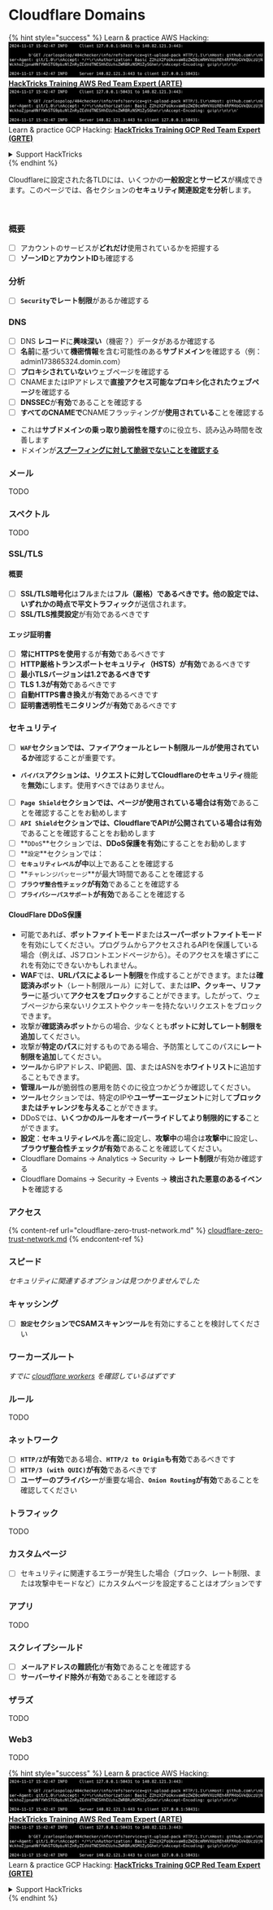# Cloudflare Domains

{% hint style="success" %}
Learn & practice AWS Hacking:<img src="../../.gitbook/assets/image (1).png" alt="" data-size="line">[**HackTricks Training AWS Red Team Expert (ARTE)**](https://training.hacktricks.xyz/courses/arte)<img src="../../.gitbook/assets/image (1).png" alt="" data-size="line">\
Learn & practice GCP Hacking: <img src="../../.gitbook/assets/image (2).png" alt="" data-size="line">[**HackTricks Training GCP Red Team Expert (GRTE)**<img src="../../.gitbook/assets/image (2).png" alt="" data-size="line">](https://training.hacktricks.xyz/courses/grte)

<details>

<summary>Support HackTricks</summary>

* Check the [**subscription plans**](https://github.com/sponsors/carlospolop)!
* **Join the** 💬 [**Discord group**](https://discord.gg/hRep4RUj7f) or the [**telegram group**](https://t.me/peass) or **follow** us on **Twitter** 🐦 [**@hacktricks\_live**](https://twitter.com/hacktricks\_live)**.**
* **Share hacking tricks by submitting PRs to the** [**HackTricks**](https://github.com/carlospolop/hacktricks) and [**HackTricks Cloud**](https://github.com/carlospolop/hacktricks-cloud) github repos.

</details>
{% endhint %}

Cloudflareに設定された各TLDには、いくつかの**一般設定とサービス**が構成できます。このページでは、各セクションの**セキュリティ関連設定を分析**します。

<figure><img src="../../.gitbook/assets/image (101).png" alt=""><figcaption></figcaption></figure>

### 概要

* [ ] アカウントのサービスが**どれだけ**使用されているかを把握する
* [ ] **ゾーンID**と**アカウントID**も確認する

### 分析

* [ ] **`Security`**で**レート制限**があるか確認する

### DNS

* [ ] DNS **レコード**に**興味深い**（機密？）データがあるか確認する
* [ ] **名前**に基づいて**機密情報**を含む可能性のある**サブドメイン**を確認する（例：admin173865324.domin.com）
* [ ] **プロキシされていない**ウェブページを確認する
* [ ] CNAMEまたはIPアドレスで**直接アクセス可能なプロキシ化されたウェブページ**を確認する
* [ ] **DNSSEC**が**有効**であることを確認する
* [ ] **すべてのCNAMEで**CNAMEフラッティングが**使用されている**ことを確認する
* これは**サブドメインの乗っ取り脆弱性を隠す**のに役立ち、読み込み時間を改善します
* ドメインが[**スプーフィングに対して脆弱でないことを確認する**](https://book.hacktricks.xyz/network-services-pentesting/pentesting-smtp#mail-spoofing)

### **メール**

TODO

### スペクトル

TODO

### SSL/TLS

#### **概要**

* [ ] **SSL/TLS暗号化**は**フル**または**フル（厳格）**であるべきです。他の設定では、いずれかの時点で**平文トラフィック**が送信されます。
* [ ] **SSL/TLS推奨設定**が有効であるべきです

#### エッジ証明書

* [ ] **常にHTTPSを使用**するが**有効**であるべきです
* [ ] **HTTP厳格トランスポートセキュリティ（HSTS）**が**有効**であるべきです
* [ ] **最小TLSバージョンは1.2であるべきです**
* [ ] **TLS 1.3が有効**であるべきです
* [ ] **自動HTTPS書き換え**が**有効**であるべきです
* [ ] **証明書透明性モニタリング**が**有効**であるべきです

### **セキュリティ**

* [ ] **`WAF`**セクションでは、**ファイアウォール**と**レート制限ルールが使用されているか**確認することが重要です。
* **`バイパス`**アクションは、リクエストに対して**Cloudflareのセキュリティ**機能を**無効**にします。使用すべきではありません。
* [ ] **`Page Shield`**セクションでは、ページが使用されている場合は**有効**であることを確認することをお勧めします
* [ ] **`API Shield`**セクションでは、CloudflareでAPIが公開されている場合は**有効**であることを確認することをお勧めします
* [ ] **`DDoS`**セクションでは、**DDoS保護を有効**にすることをお勧めします
* [ ] **`設定`**セクションでは：
* [ ] **`セキュリティレベル`**が**中**以上であることを確認する
* [ ] **`チャレンジパッセージ`**が最大1時間であることを確認する
* [ ] **`ブラウザ整合性チェック`**が**有効**であることを確認する
* [ ] **`プライバシーパスサポート`**が**有効**であることを確認する

#### **CloudFlare DDoS保護**

* 可能であれば、**ボットファイトモード**または**スーパーボットファイトモード**を有効にしてください。プログラムからアクセスされるAPIを保護している場合（例えば、JSフロントエンドページから）。そのアクセスを壊さずにこれを有効にできないかもしれません。
* **WAF**では、**URLパスによるレート制限**を作成することができます。または**確認済みボット**（レート制限ルール）に対して、または**IP、クッキー、リファラー**に基づいて**アクセスをブロック**することができます。したがって、ウェブページから来ないリクエストやクッキーを持たないリクエストをブロックできます。
* 攻撃が**確認済みボット**からの場合、少なくとも**ボットに対してレート制限を追加**してください。
* 攻撃が**特定のパス**に対するものである場合、予防策としてこのパスに**レート制限を追加**してください。
* **ツール**からIPアドレス、IP範囲、国、またはASNを**ホワイトリスト**に追加することもできます。
* **管理ルール**が脆弱性の悪用を防ぐのに役立つかどうか確認してください。
* **ツール**セクションでは、特定のIPや**ユーザーエージェント**に対して**ブロックまたはチャレンジを与える**ことができます。
* DDoSでは、**いくつかのルールをオーバーライドしてより制限的にする**ことができます。
* **設定**：**セキュリティレベル**を**高**に設定し、**攻撃中**の場合は**攻撃中**に設定し、**ブラウザ整合性チェックが有効**であることを確認してください。
* Cloudflare Domains -> Analytics -> Security -> **レート制限**が有効か確認する
* Cloudflare Domains -> Security -> Events -> **検出された悪意のあるイベント**を確認する

### アクセス

{% content-ref url="cloudflare-zero-trust-network.md" %}
[cloudflare-zero-trust-network.md](cloudflare-zero-trust-network.md)
{% endcontent-ref %}

### スピード

_セキュリティに関連するオプションは見つかりませんでした_

### キャッシング

* [ ] **`設定`**セクションで**CSAMスキャンツール**を有効にすることを検討してください

### **ワーカーズルート**

_すでに_ [_cloudflare workers_](./#workers) _を確認しているはずです_

### ルール

TODO

### ネットワーク

* [ ] **`HTTP/2`**が**有効**である場合、**`HTTP/2 to Origin`**も**有効**であるべきです
* [ ] **`HTTP/3 (with QUIC)`**が**有効**であるべきです
* [ ] **ユーザーのプライバシー**が重要な場合、**`Onion Routing`**が**有効**であることを確認してください

### **トラフィック**

TODO

### カスタムページ

* [ ] セキュリティに関連するエラーが発生した場合（ブロック、レート制限、または攻撃中モードなど）にカスタムページを設定することはオプションです

### アプリ

TODO

### スクレイプシールド

* [ ] **メールアドレスの難読化**が**有効**であることを確認する
* [ ] **サーバーサイド除外**が**有効**であることを確認する

### **ザラズ**

TODO

### **Web3**

TODO

{% hint style="success" %}
Learn & practice AWS Hacking:<img src="../../.gitbook/assets/image (1).png" alt="" data-size="line">[**HackTricks Training AWS Red Team Expert (ARTE)**](https://training.hacktricks.xyz/courses/arte)<img src="../../.gitbook/assets/image (1).png" alt="" data-size="line">\
Learn & practice GCP Hacking: <img src="../../.gitbook/assets/image (2).png" alt="" data-size="line">[**HackTricks Training GCP Red Team Expert (GRTE)**<img src="../../.gitbook/assets/image (2).png" alt="" data-size="line">](https://training.hacktricks.xyz/courses/grte)

<details>

<summary>Support HackTricks</summary>

* Check the [**subscription plans**](https://github.com/sponsors/carlospolop)!
* **Join the** 💬 [**Discord group**](https://discord.gg/hRep4RUj7f) or the [**telegram group**](https://t.me/peass) or **follow** us on **Twitter** 🐦 [**@hacktricks\_live**](https://twitter.com/hacktricks\_live)**.**
* **Share hacking tricks by submitting PRs to the** [**HackTricks**](https://github.com/carlospolop/hacktricks) and [**HackTricks Cloud**](https://github.com/carlospolop/hacktricks-cloud) github repos.

</details>
{% endhint %}
